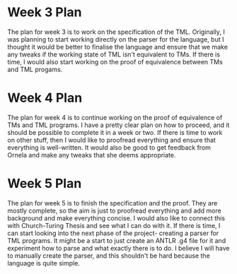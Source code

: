 # Week 3 Plan
The plan for week 3 is to work on the specification of the TML. Originally, I was planning to start working directly on the parser for the language, but I thought it would be better to finalise the language and ensure that we make any tweaks if the working state of TML isn't equivalent to TMs. If there is time, I would also start working on the proof of equivalence between TMs and TML progams.

# Week 4 Plan
The plan for week 4 is to continue working on the proof of equivalence of TMs and TML programs. I have a pretty clear plan on how to proceed, and it should be possible to complete it in a week or two. If there is time to work on other stuff, then I would like to proofread everything and ensure that everything is well-written. It would also be good to get feedback from Ornela and make any tweaks that she deems appropriate.

# Week 5 Plan
The plan for week 5 is to finish the specification and the proof. They are mostly complete, so the aim is just to proofread everything and add more background and make everything concise. I would also like to connect this with Church-Turing Thesis and see what I can do with it. If there is time, I can start looking into the next phase of the project- creating a parser for TML programs. It might be a start to just create an ANTLR .g4 file for it and experiment how to parse and what exactly there is to do. I believe I will have to manually create the parser, and this shouldn't be hard because the language is quite simple.
